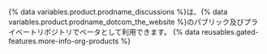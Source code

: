 {% data variables.product.prodname_discussions %}は、{% data variables.product.prodname_dotcom_the_website %}のパブリック及びプライベートリポジトリでベータとして利用できます。 {% data reusables.gated-features.more-info-org-products %}
